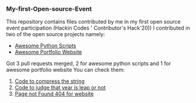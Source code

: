 ### My-first-Open-source-Event
This repository contains files contributed by me in my first open source event participation (Hackin Codes ' Contributor's Hack'20))
I contributed in two of the open source projects namely:
<ul>
  <li><a href="https://github.com/ankitdobhal/Awesome-Python-Scripts">Awesome Python Scripts</a></li>
  <li><a href="https://github.com/smaranjitghose/awesome-portfolio-websites">Awesome Portfolio Website</a></li>
</ul>
Got 3 pull requests merged, 2 for awesome python scripts and 1 for awesome portfolio website
You can check them:
<ol>
  <li><a href="https://github.com/ankitdobhal/Awesome-Python-Scripts/pull/145">Code to
    compress the string</a></li>
  <li><a href="https://github.com/ankitdobhal/Awesome-Python-Scripts/pull/224">Code to judge that year is leap or not</a></li>
  <li><a href="https://github.com/smaranjitghose/awesome-portfolio-websites/pull/162">Page not Found 404 for website</a></li>
    
